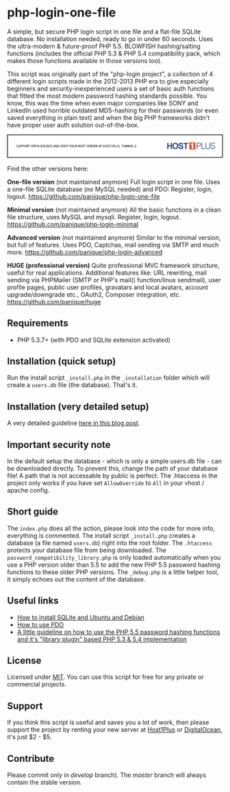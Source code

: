 # php-login-one-file

A simple, but secure PHP login script in one file and a flat-file SQLite database.
No installation needed, ready to go in under 60 seconds. Uses the ultra-modern & future-proof PHP 5.5.
BLOWFISH hashing/salting functions (includes the official PHP 5.3 & PHP 5.4 compatibility pack, which makes those
functions available in those versions too). 

This script was originally part of the "php-login project", a collection of 4 different login scripts made in the 2012-2013 PHP era to give especially beginners and security-inexperienced users a set of basic auth functions that fitted the most modern password hashing standards possible. You know, this was the time when even major companies like SONY and LinkedIn used horrible outdated MD5-hashing for their passwords (or even saved everything in plain text) and when the big PHP frameworks didn't have proper user auth solution out-of-the-box.

[![Support the project](_installation/banner-host1plus.png)](https://affiliates.host1plus.com/ref/devmetal/36f4d828.html)

Find the other versions here:

**One-file version** (not maintained anymore)
Full login script in one file. Uses a one-file SQLite database (no MySQL needed) and PDO: Register, login, logout.
https://github.com/panique/php-login-one-file

**Minimal version** (not maintained anymore)
All the basic functions in a clean file structure, uses MySQL and mysqli. Register, login, logout.
https://github.com/panique/php-login-minimal

**Advanced version** (not maintained anymore)
Similar to the minimal version, but full of features. Uses PDO, Captchas, mail sending via SMTP and much more.
https://github.com/panique/php-login-advanced

**HUGE (professional version)** 
Quite professional MVC framework structure, useful for real applications. Additional features like: URL rewriting, mail sending via PHPMailer (SMTP or PHP's mail() function/linux sendmail), user profile pages, public user profiles, gravatars and local avatars, account upgrade/downgrade etc., OAuth2, Composer integration, etc.
https://github.com/panique/huge

## Requirements

- PHP 5.3.7+ (with PDO and SQLite extension activated)

## Installation (quick setup)

Run the install script `_install.php` in the `_installation` folder which will create a `users.db` file (the database).
That's it.

## Installation (very detailed setup)

A very detailed guideline [here in this blog post](http://www.dev-metal.com/how-to-install-php-login-nets-0-one-file-login-script-on-ubuntu/).

## Important security note

In the default setup the database - which is only a simple users.db file - can be downloaded directly.
To prevent this, change the path of your database file! A path that is not accessable by public is perfect.
The .htaccess in the project only works if you have set `AllowOverride` to `All` in your vhost / apache config.

## Short guide

The `index.php` does all the action, please look into the code for more info, everything is commented. The install script
`_install.php` creates a database (a file named `users.db`) right into the root folder. The `.htaccess` protects your
database file from being downloaded. The `password_compatibility_library.php` is only loaded automatically when you
use a PHP version older than 5.5 to add the new PHP 5.5 password hashing functions to these older PHP versions.
The `_debug.php` is a little helper tool, it simply echoes out the content of the database.

## Useful links

- [How to install SQLite and Ubuntu and Debian](http://www.dev-metal.com/how-to-install-sqlite-driver-for-php-in-ubuntu-debian/)
- [How to use PDO](http://wiki.hashphp.org/PDO_Tutorial_for_MySQL_Developers)
- [A little guideline on how to use the PHP 5.5 password hashing functions and it's "library plugin" based PHP 5.3 & 5.4 implementation](http://www.dev-metal.com/use-php-5-5-password-hashing-functions/)

## License

Licensed under [MIT](http://www.opensource.org/licenses/mit-license.php). You can use this script for free for any
private or commercial projects.

## Support

If you think this script is useful and saves you a lot of work, then please support the project by renting your new 
server at [Host1Plus](https://affiliates.host1plus.com/ref/devmetal/36f4d828.html) or 
[DigitalOcean](https://www.digitalocean.com/?refcode=40d978532a20), it's just $2 - $5.

## Contribute

Please commit only in *develop* branch). The *master* branch will always contain the stable version.
